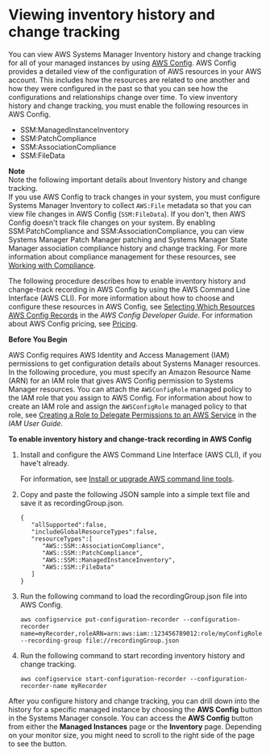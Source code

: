 # Viewing inventory history and change tracking<a name="sysman-inventory-history"></a>

You can view AWS Systems Manager Inventory history and change tracking for all of your managed instances by using [AWS Config](https://docs.aws.amazon.com/config/latest/developerguide/)\. AWS Config provides a detailed view of the configuration of AWS resources in your AWS account\. This includes how the resources are related to one another and how they were configured in the past so that you can see how the configurations and relationships change over time\. To view inventory history and change tracking, you must enable the following resources in AWS Config\. 
+ SSM:ManagedInstanceInventory
+ SSM:PatchCompliance
+ SSM:AssociationCompliance
+ SSM:FileData

**Note**  
Note the following important details about Inventory history and change tracking\.  
If you use AWS Config to track changes in your system, you must configure Systems Manager Inventory to collect `AWS:File` metadata so that you can view file changes in AWS Config \(`SSM:FileData`\)\. If you don't, then AWS Config doesn't track file changes on your system\.
By enabling SSM:PatchCompliance and SSM:AssociationCompliance, you can view Systems Manager Patch Manager patching and Systems Manager State Manager association compliance history and change tracking\. For more information about compliance management for these resources, see [Working with Compliance](sysman-compliance-about.md)\. 

The following procedure describes how to enable inventory history and change\-track recording in AWS Config by using the AWS Command Line Interface \(AWS CLI\)\. For more information about how to choose and configure these resources in AWS Config, see [Selecting Which Resources AWS Config Records](https://docs.aws.amazon.com/config/latest/developerguide/select-resources.html) in the *AWS Config Developer Guide*\. For information about AWS Config pricing, see [Pricing](https://aws.amazon.com/config/pricing/)\.

**Before You Begin**

AWS Config requires AWS Identity and Access Management \(IAM\) permissions to get configuration details about Systems Manager resources\. In the following procedure, you must specify an Amazon Resource Name \(ARN\) for an IAM role that gives AWS Config permission to Systems Manager resources\. You can attach the `AWSConfigRole` managed policy to the IAM role that you assign to AWS Config\. For information about how to create an IAM role and assign the `AWSConfigRole` managed policy to that role, see [Creating a Role to Delegate Permissions to an AWS Service](https://docs.aws.amazon.com/IAM/latest/UserGuide/id_roles_create_for-service.html) in the *IAM User Guide*\. 

**To enable inventory history and change\-track recording in AWS Config**

1. Install and configure the AWS Command Line Interface \(AWS CLI\), if you have't already\.

   For information, see [Install or upgrade AWS command line tools](getting-started-cli.md)\.

1. Copy and paste the following JSON sample into a simple text file and save it as recordingGroup\.json\.

   ```
   {
      "allSupported":false,
      "includeGlobalResourceTypes":false,
      "resourceTypes":[
         "AWS::SSM::AssociationCompliance",
         "AWS::SSM::PatchCompliance",
         "AWS::SSM::ManagedInstanceInventory",
         "AWS::SSM::FileData"
      ]
   }
   ```

1. Run the following command to load the recordingGroup\.json file into AWS Config\.

   ```
   aws configservice put-configuration-recorder --configuration-recorder name=myRecorder,roleARN=arn:aws:iam::123456789012:role/myConfigRole --recording-group file://recordingGroup.json
   ```

1. Run the following command to start recording inventory history and change tracking\.

   ```
   aws configservice start-configuration-recorder --configuration-recorder-name myRecorder
   ```

After you configure history and change tracking, you can drill down into the history for a specific managed instance by choosing the **AWS Config** button in the Systems Manager console\. You can access the **AWS Config** button from either the **Managed Instances** page or the **Inventory** page\. Depending on your monitor size, you might need to scroll to the right side of the page to see the button\.